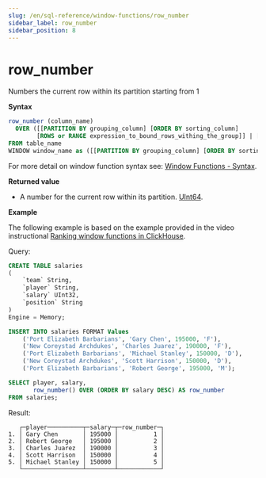 ```yaml
---
slug: /en/sql-reference/window-functions/row_number
sidebar_label: row_number
sidebar_position: 8
---
```


# row_number

Numbers the current row within its partition starting from 1

**Syntax**

```sql
row_number (column_name)
  OVER ([[PARTITION BY grouping_column] [ORDER BY sorting_column] 
        [ROWS or RANGE expression_to_bound_rows_withing_the_group]] | [window_name])
FROM table_name
WINDOW window_name as ([[PARTITION BY grouping_column] [ORDER BY sorting_column])
```

For more detail on window function syntax see: [Window Functions - Syntax](./index.md/#syntax).

**Returned value**

- A number for the current row within its partition. [UInt64](../data-types/int-uint.md).

**Example**

The following example is based on the example provided in the video instructional [Ranking window functions in ClickHouse](https://youtu.be/Yku9mmBYm_4?si=XIMu1jpYucCQEoXA).

Query:

```sql
CREATE TABLE salaries
(
    `team` String,
    `player` String,
    `salary` UInt32,
    `position` String
)
Engine = Memory;

INSERT INTO salaries FORMAT Values
    ('Port Elizabeth Barbarians', 'Gary Chen', 195000, 'F'),
    ('New Coreystad Archdukes', 'Charles Juarez', 190000, 'F'),
    ('Port Elizabeth Barbarians', 'Michael Stanley', 150000, 'D'),
    ('New Coreystad Archdukes', 'Scott Harrison', 150000, 'D'),
    ('Port Elizabeth Barbarians', 'Robert George', 195000, 'M');
```

```sql
SELECT player, salary, 
       row_number() OVER (ORDER BY salary DESC) AS row_number
FROM salaries;
```

Result:

```response
   ┌─player──────────┬─salary─┬─row_number─┐
1. │ Gary Chen       │ 195000 │          1 │
2. │ Robert George   │ 195000 │          2 │
3. │ Charles Juarez  │ 190000 │          3 │
4. │ Scott Harrison  │ 150000 │          4 │
5. │ Michael Stanley │ 150000 │          5 │
   └─────────────────┴────────┴────────────┘
```